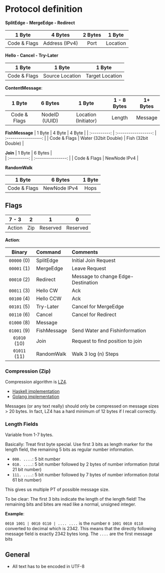 # Protocol definition

**SplitEdge - MergeEdge - Redirect**

| 1 Byte       | 4 Bytes              | 2 Bytes  | 1 Byte            |
| :----------: | :------------------: | :------: | :---------------: |
| Code & Flags | Address (IPv4)       | Port     | Location          |

**Hello - Cancel - Try-Later**

| 1 Byte       | 1 Byte            | 1 Byte            |
| :----------: | :---------------: | :---------------: |
| Code & Flags | Source Location   | Target Location   |


**ContentMessage**:

| 1 Byte       | 6 Bytes            | 1 Byte               | 1 - 8 Bytes | 1+ Bytes   |
| :----------: | :----------------: | :------------------: | :---------: | :--------: |
| Code & Flags | NodeID (UUID)      | Location (Initiator) | Length      | Message    |

**FishMessage**
| 1 Byte       | 4 Byte               | 4 Byte               |
| :----------: | :------------------: | :------------------: |
| Code & Flags | Water (32bit Double) | Fish (32bit Double)  |

**Join**
| 1 Byte       | 6 Bytes            |  
| :----------: | :----------------: | 
| Code & Flags | NewNode IPv4       | 

**RandomWalk**

| 1 Byte       | 6 Bytes            | 1 Byte               | 
| :----------: | :----------------: | :------------------: |
| Code & Flags | NewNode IPv4       | Hops                 |

## Flags
| 7 - 3  | 2   | 1        | 0        |
| :----: | :-: | :------: | :------: |
| Action | Zip | Reserved | Reserved |


**Action**:

| Binary      | Command    | Comments                           |
| :---:       | :---        | :---                               |
| `00000` (0) | SplitEdge   | Initial Join Request               |
| `00001` (1) | MergeEdge   | Leave Request                      |
| `00010` (2) | Redirect    | Message to change Edge-Destination |
| `00011` (3) | Hello CW    | Ack                                |
| `00100` (4) | Hello CCW   | Ack                                |
| `00101` (5) | Try-Later   | Cancel for MergeEdge               |
| `00110` (6) | Cancel      | Cancel for Redirect                |
| `01000` (8) | Message     |                                    |
| `01001` (9) | FishMessage | Send Water and Fishinformation     |
| `01010` (10)| Join        | Request to find position to join   |
| `01011` (11)| RandomWalk  | Walk 3 log (n) Steps               |


### Compression (Zip)
Compression algorithm is [LZ4](https://code.google.com/p/lz4/).
- [Haskell implementation](http://hackage.haskell.org/package/lz4-0.2.2)
- [Golang implementation](https://github.com/salviati/go-lz4)

Messages (or any text really) should only be compressed on message sizes > 20
bytes.  In fact, LZ4 has a hard minimum of 12 bytes if I recall correctly.

### Length Fields
Variable from 1-7 bytes.

Basically: Treat  first byte special. Use first 3 bits as length marker for the
length field, the remaining 5 bits as regular number information.

- `000. ....`: 5 bit number
- `010. ....`: 5 bit number followed by 2 bytes of number information
  (total 21 bit number)
- `111. ....`: 5 bit number followed by 7 bytes of number information
  (total 61 bit number)

This gives us multiple PT of possible message size.

To be clear: The first 3 bits indicate the length of the length field!
The remaining bits and bites are read like a normal, unsigned integer.

**Example**:

`0010 1001 | 0010 0110 | .... ....` is the number `0 1001 0010 0110` converted to decimal
which is 2342. This means that the directly following message field is exactly
2342 bytes long. The `....` are the first message bits

## General
- All text has to be encoded in UTF-8

